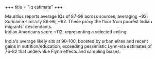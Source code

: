 +++
title = "Iq estimate"
+++

Mauritius reports average IQs of 87-99 across sources, averaging ~92; Suriname similarly 89-96, ~92. These proxy the floor from poorest Indian migrants' descendants.  
Indian Americans score ~112, representing a selected ceiling. 

India's average likely sits at 90-100, boosted by urban elites and recent gains in nutrition/education, exceeding pessimistic Lynn-era estimates of 76-82 that undervalue Flynn effects and sampling biases.
